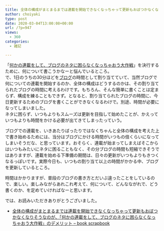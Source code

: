 ```yaml
---
title: 全体の構成がまとまるまでは連載を開始できなくなっちゃって更新もおぼつかなくなりそうなのが、「何かの連載をして、ブログのネタに困らなくなっちゃおう大作戦」のデメリット
author: choiyaki
type: post
date: 2020-03-04T13:00:08+00:00
url: /?p=947
views:
  - 360
categories:
  - 雑記

---
```

「[何かの連載をして、ブログのネタに困らなくなっちゃおう大作戦][1]」を決行するために、何について書こうかなーと悩んでいるところ。  
で、1日のうちの30分ほどを[ブログ][2]の時間として割り当てていて、当然ブログで何についての連載を開始するのか、全体の構成はどうするのかは、その割り当てられたブログの時間に考えるわけです。もちろん、そんな簡単に書くことは定まらず、構成を練ることもできず。となると、割り当てられたブログの時間に、今日更新するためのブログを書くことができなくなるわけで。別途、時間が必要になってしまいました。  
ネタに困らず、いつもよりもスムーズは更新を目指して始めたことが、かえっていつもよりも時間をかける必要が出てきてしまったっていう。

ブログでの連載を、いきあたりばったりではなくちゃんと全体の構成を考えた上で書き始めるためには、当分はブログにかける時間がいつもの倍くらいになってしまいそうだな、と思っています。おそらく、連載が始まってしまえばそこからはいつもみたいにネタに困ることもなく、その分ブログの時間も短縮できそうではありますが、連載を始める下準備の期間は、日々の更新がいつもよりもきつくなるっぽいです。実際今日も、いつもの割り当て以上の時間がかかる中、ブログを更新しているところ。

時間はかかりますが、普段のブログの書き方とだいぶ違ったことをしているので、楽しい。楽しみながらあれこれ考えて、何について、どんなながれで、どう書くのか、を定めていければなーと思います。

では、お読みいただきありがとうございました。

  * [全体の構成がまとまるまでは連載を開始できなくなっちゃって更新もおぼつかなくなりそうなのが、「何かの連載をして、ブログのネタに困らなくなっちゃおう大作戦」のデメリット &#8211; book scrapbook][3]

 [1]: https://choiyaki.com/?p=945
 [2]: https://scrapbox.io/choiyaki-hondana/%E3%83%96%E3%83%AD%E3%82%B0
 [3]: https://scrapbox.io/choiyaki-hondana/%E5%85%A8%E4%BD%93%E3%81%AE%E6%A7%8B%E6%88%90%E3%81%8C%E3%81%BE%E3%81%A8%E3%81%BE%E3%82%8B%E3%81%BE%E3%81%A7%E3%81%AF%E9%80%A3%E8%BC%89%E3%82%92%E9%96%8B%E5%A7%8B%E3%81%A7%E3%81%8D%E3%81%AA%E3%81%8F%E3%81%AA%E3%81%A3%E3%81%A1%E3%82%83%E3%81%A3%E3%81%A6%E6%9B%B4%E6%96%B0%E3%82%82%E3%81%8A%E3%81%BC%E3%81%A4%E3%81%8B%E3%81%AA%E3%81%8F%E3%81%AA%E3%82%8A%E3%81%9D%E3%81%86%E3%81%AA%E3%81%AE%E3%81%8C%E3%80%81%E3%80%8C%E4%BD%95%E3%81%8B%E3%81%AE%E9%80%A3%E8%BC%89%E3%82%92%E3%81%97%E3%81%A6%E3%80%81%E3%83%96%E3%83%AD%E3%82%B0%E3%81%AE%E3%83%8D%E3%82%BF%E3%81%AB%E5%9B%B0%E3%82%89%E3%81%AA%E3%81%8F%E3%81%AA%E3%81%A3%E3%81%A1%E3%82%83%E3%81%8A%E3%81%86%E5%A4%A7%E4%BD%9C%E6%88%A6%E3%80%8D%E3%81%AE%E3%83%87%E3%83%A1%E3%83%AA%E3%83%83%E3%83%88